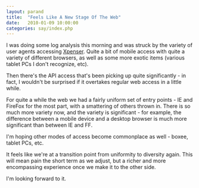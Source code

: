 ```yaml
---
layout: parand
title:  "Feels Like A New Stage Of The Web"
date:   2010-01-09 10:00:00
categories: say/index.php
---
```

I was doing some log analysis this morning and was struck by the variety of user agents accessing [Xpenser](http://xpenser.com/). Quite a bit of mobile access with quite a variety of different browsers, as well as some more exotic items \(various tablet PCs I don't recognize, etc\). 

Then there's the API access that's been picking up quite significantly - in fact, I wouldn't be surprised if it overtakes regular web access in a little while.

For quite a while the web we had a fairly uniform set of entry points - IE and FireFox for the most part, with a smattering of others thrown in. There is so much more variety now, and the variety is significant - for example, the difference between a mobile device and a desktop browser is much more significant than between IE and FF.

I'm hoping other modes of access become commonplace as well - boxee, tablet PCs, etc.

It feels like we're at a transition point from uniformity to diversity again. This will mean pain the short term as we adjust, but a richer and more encompassing experience once we make it to the other side. 

I'm looking forward to it.
